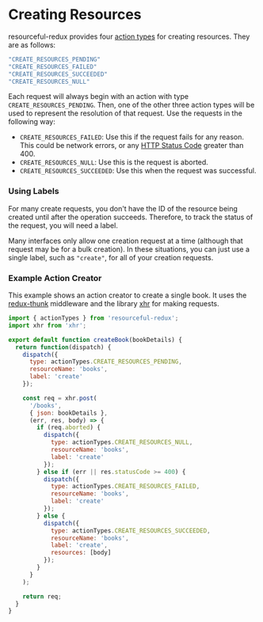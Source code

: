 # Creating Resources

resourceful-redux provides four [action types](./faq/action-types.md) for
creating resources. They are as follows:

```js
"CREATE_RESOURCES_PENDING"
"CREATE_RESOURCES_FAILED"
"CREATE_RESOURCES_SUCCEEDED"
"CREATE_RESOURCES_NULL"
```

Each request will always begin with an action with type
`CREATE_RESOURCES_PENDING`. Then, one of the other three action types will be
used to represent the resolution of that request. Use the requests in the
following way:

- `CREATE_RESOURCES_FAILED`: Use this if the request fails for any reason. This
  could be network errors, or any
  [HTTP Status Code](https://en.wikipedia.org/wiki/List_of_HTTP_status_codes)
  greater than 400.
- `CREATE_RESOURCES_NULL`: Use this is the request is aborted.
- `CREATE_RESOURCES_SUCCEEDED`: Use this when the request was successful.

### Using Labels

For many create requests, you don't have the ID of the resource being created
until after the operation succeeds. Therefore, to track the status of the
request, you will need a label.

Many interfaces only allow one creation request at a time (although that
request may be for a bulk creation). In these situations, you can just use a
single label, such as `"create"`, for all of your creation requests.

### Example Action Creator

This example shows an action creator to create a single book. It uses the
[redux-thunk](https://github.com/gaearon/redux-thunk) middleware and the
library [xhr](https://github.com/naugtur/xhr) for making requests.

```js
import { actionTypes } from 'resourceful-redux';
import xhr from 'xhr';

export default function createBook(bookDetails) {
  return function(dispatch) {
    dispatch({
      type: actionTypes.CREATE_RESOURCES_PENDING,
      resourceName: 'books',
      label: 'create'
    });

    const req = xhr.post(
      '/books',
      { json: bookDetails },
      (err, res, body) => {
        if (req.aborted) {
          dispatch({
            type: actionTypes.CREATE_RESOURCES_NULL,
            resourceName: 'books',
            label: 'create'
          });
        } else if (err || res.statusCode >= 400) {
          dispatch({
            type: actionTypes.CREATE_RESOURCES_FAILED,
            resourceName: 'books',
            label: 'create'
          });
        } else {
          dispatch({
            type: actionTypes.CREATE_RESOURCES_SUCCEEDED,
            resourceName: 'books',
            label: 'create',
            resources: [body]
          });
        }
      }
    );

    return req;
  }
}
```
